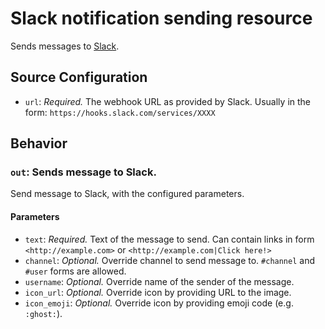 # Slack notification sending resource 

Sends messages to [Slack](https://slack.com).

## Source Configuration

* `url`: *Required.* The webhook URL as provided by Slack. Usually in the form: `https://hooks.slack.com/services/XXXX`

## Behavior

### `out`: Sends message to Slack. 

Send message to Slack, with the configured parameters.

#### Parameters

* `text`: *Required.* Text of the message to send. Can contain links in form `<http://example.com>` or `<http://example.com|Click here!>`
* `channel`: *Optional.* Override channel to send message to. `#channel` and `#user` forms are allowed.
* `username`: *Optional.* Override name of the sender of the message.
* `icon_url`: *Optional.* Override icon by providing URL to the image.
* `icon_emoji`: *Optional.* Override icon by providing emoji code (e.g. `:ghost:`).

